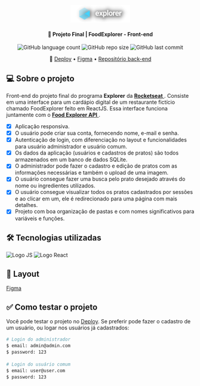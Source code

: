 <div align="center">
  <img alt="Logo Explorer" title="Explorer" src="./assets/Logo2-sombra.png">
</div>
	
<h4 align="center"> 
	🚀 Projeto Final | FoodExplorer - Front-end
</h4>

<div align="center">
  <img alt="GitHub language count" src="https://img.shields.io/github/languages/count/LauriRodrigues/FoodExplorer-api?color=1280bf">

  <img alt="GitHub repo size" src="https://img.shields.io/github/repo-size/LauriRodrigues/FoodExplorer-api?color=1280bf">
  
  <img alt="GitHub last commit" src="https://img.shields.io/github/last-commit/LauriRodrigues/FoodExplorer-api?color=1280bf">
</div>

<p align="center">
🔗
 <a href="https://foodexplorerreact.netlify.app">Deploy</a> •
 <a href="https://www.figma.com/file/fPv621Bek9glIP5ZvqSl2t/food-explorer-v2-(Community)?mode=dev">Figma</a> •
 <a href="https://github.com/LauriRodrigues/FoodExplorer-api">Repositório back-end</a>
</p>

<h2 align=left> 💻 Sobre o projeto </h2>
<p> Front-end do projeto final do programa <strong>Explorer</strong> da <a href="https://www.rocketseat.com.br/"> <strong>Rocketseat</strong> </a>. Consiste em uma interface para um cardápio digital de um restaurante fictício chamado FoodExplorer feito em ReactJS. Essa interface funciona juntamente com o <a href="https://github.com/LauriRodrigues/FoodExplorer-api"> <strong>Food Explorer API</strong> </a>.

- [x] Aplicação responsiva.
- [x] O usuário pode criar sua conta, fornecendo nome, e-mail e senha.
- [x] Autenticação de login, com diferenciação no layout e funcionalidades para usuário administrador e usuário comum.
- [x] Os dados da aplicação (usuários e cadastros de pratos) são todos armazenados em um banco de dados SQLite.
- [x] O administrador pode fazer o cadastro e edição de pratos com as informações necessárias e também o upload de uma imagem.
- [x] O usuário consegue fazer uma busca pelo prato desejado através do nome ou ingredientes utilizados.
- [x] O usuário consegue visualizar todos os pratos cadastrados por sessões e ao clicar em um, ele é redirecionado para uma página com mais detalhes.
- [x] Projeto com boa organização de pastas e com nomes significativos para variáveis e funções.
  
<h2 align=left> 🛠 Tecnologias utilizadas </h2>

<div align=left>
  <img alt="Logo JS" src="https://img.shields.io/badge/JavaScript-323330?style=for-the-badge&logo=javascript&logoColor=F7DF1E">
  <img alt="Logo React" src="https://img.shields.io/badge/React-20232A?style=for-the-badge&logo=react&logoColor=61DAFB">
  
</div>

<h2 align=left> 🎨 Layout </h2>
<a href="https://www.figma.com/file/fPv621Bek9glIP5ZvqSl2t/food-explorer-v2-(Community)?mode=dev">Figma</a>
<h2 align=left> ✅ Como testar o projeto </h2>

<p>Você pode testar o projeto no <a href="foodexplorerreact.netlify.app">Deploy</a>. Se preferir pode fazer o cadastro de um usuário, ou logar nos usuários já cadastrados:</p>

```bash
# Login do administrador
$ email: admin@admin.com
$ password: 123

# Login do usuário comum
$ email: user@user.com
$ password: 123
```

